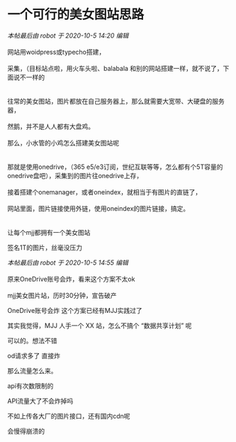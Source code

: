 # 一个可行的美女图站思路


<i class="pstatus"> 本帖最后由 robot 于 2020-10-5 14:20 编辑 </i><br />
<br />
网站用woidpress或typecho搭建，<br />
<br />
采集，（目标站点啦，用火车头啦、balabala 和别的网站搭建一样，就不说了，下面说不一样的<br />
<br />
<img id="aimg_Kb29z" onclick="zoom(this, this.src, 0, 0, 0)" class="zoom" src="static/image/hrline/1.gif" onmouseover="img_onmouseoverfunc(this)" onload="thumbImg(this)" border="0" alt="" /><br />
<br />
往常的美女图站，图片都放在自己服务器上，那么就需要大宽带、大硬盘的服务器，<br />
<br />
然鹅，并不是人人都有大盘鸡。<br />
<br />
那么，小水管的小鸡怎么搭建美女图站呢<br />
<br />
<img id="aimg_eKcwL" onclick="zoom(this, this.src, 0, 0, 0)" class="zoom" src="static/image/hrline/3.gif" onmouseover="img_onmouseoverfunc(this)" onload="thumbImg(this)" border="0" alt="" /><br />
<br />
那就是使用onedrive，（365 e5/e3订阅，世纪互联等等，怎么都有个5T容量的onedrive盘吧），采集到的图片往onedrive上存，<br />
<br />
接着搭建个onemanager，或者oneindex，就相当于有图片的直链了，<br />
<br />
网站里面，图片链接使用外链，使用oneindex的图片链接，搞定。<br />
<img id="aimg_WYjZr" onclick="zoom(this, this.src, 0, 0, 0)" class="zoom" src="http://wx4.sinaimg.cn/bmiddle/006m97Kgly1fpq61pwonsj30hs0hstb0.jpg" onmouseover="img_onmouseoverfunc(this)" onload="thumbImg(this)" border="0" alt="" /><br />
<br />
<img id="aimg_T55j7" onclick="zoom(this, this.src, 0, 0, 0)" class="zoom" src="static/image/hrline/5.gif" onmouseover="img_onmouseoverfunc(this)" onload="thumbImg(this)" border="0" alt="" /><br />
<br />
让每个mjj都拥有一个美女图站<img src="static/image/smiley/yct/001.gif" smilieid="48" border="0" alt="" /> 

签名1T的图片，丝毫没压力

<i class="pstatus"> 本帖最后由 robot 于 2020-10-5 14:55 编辑 </i><br />
<br />
原来OneDrive账号会炸，看来这个方案不太ok<img src="static/image/smiley/yct/002.gif" smilieid="30" border="0" alt="" /><br />
<br />
mjj美女图片站，历时30分钟，宣告破产<img src="static/image/smiley/yct/016.gif" smilieid="51" border="0" alt="" /> 

OneDrive账号会炸 这个方案已经有MJJ实践过了<img id="aimg_zhMMf" onclick="zoom(this, this.src, 0, 0, 0)" class="zoom" src="https://cdn.jsdelivr.net/gh/hishis/forum-master/public/images/patch.gif" onmouseover="img_onmouseoverfunc(this)" onload="thumbImg(this)" border="0" alt="" />

其实我觉得，MJJ 人手一个 XX 站，怎么不搞个 “数据共享计划” 呢

可以的。想法不错

od请求多了 直接炸

那么流量怎么来。

api有次数限制的

API流量大了不会炸掉吗

不如上传各大厂的图片接口，还有国内cdn呢<img src="static/image/smiley/default/lol.gif" smilieid="12" border="0" alt="" />

会慢得崩溃的
